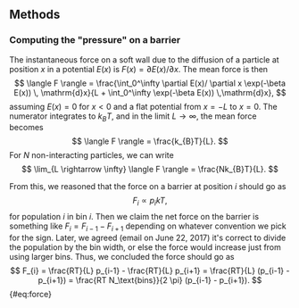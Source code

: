 ## Methods

### Computing the "pressure" on a barrier

The instantaneous force on a soft wall due to the diffusion of a particle at position $x$ in a potential $E(x)$ is $F(x) = \partial E(x) / \partial x$.
The mean force is then
$$
\langle F \rangle = \frac{\int_0^\infty \partial E(x)/ \partial x \exp(-\beta E(x)) \,   \mathrm{d}x}{L + \int_0^\infty \exp(-\beta E(x)) \,\mathrm{d}x},
$$
assuming $E(x) = 0$ for $x < 0$ and a flat potential from $x = -L$ to $x = 0$. 
The numerator integrates to $k_{B}T$, and in the limit $L \rightarrow \infty$, the mean force becomes
$$
\langle F \rangle = \frac{k_{B}T}{L}.
$$
For $N$ non-interacting particles, we can write
$$
\lim_{L \rightarrow \infty} \langle F \rangle = \frac{Nk_{B}T}{L}.
$$

From this, we reasoned that the force on a barrier at position $i$ should go as
$$
F_{i} \propto p_{i} kT,
$$
for population $i$ in bin $i$. Then we claim the net force on the barrier is something like $F_{i} = F_{i-1} - F_{i+1}$ depending on whatever convention we pick for the sign.
Later, we agreed (email on June 22, 2017) it's correct to divide the population by the bin width, or else the force would increase just from using larger bins.
Thus, we concluded the force should go as
$$
F_{i} = \frac{RT}{L} p_{i-1} - \frac{RT}{L} p_{i+1} = \frac{RT}{L} (p_{i-1} - p_{i+1}) = \frac{RT N_\text{bins}}{2 \pi} (p_{i-1} - p_{i+1}).
$$ {#eq:force}


